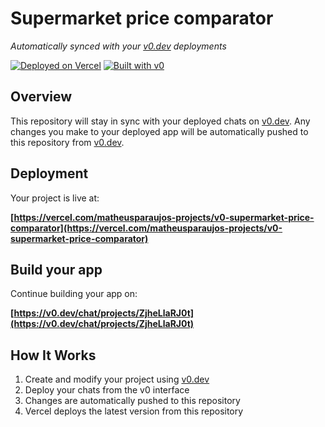 # Supermarket price comparator

*Automatically synced with your [v0.dev](https://v0.dev) deployments*

[![Deployed on Vercel](https://img.shields.io/badge/Deployed%20on-Vercel-black?style=for-the-badge&logo=vercel)](https://vercel.com/matheusparaujos-projects/v0-supermarket-price-comparator)
[![Built with v0](https://img.shields.io/badge/Built%20with-v0.dev-black?style=for-the-badge)](https://v0.dev/chat/projects/ZjheLlaRJ0t)

## Overview

This repository will stay in sync with your deployed chats on [v0.dev](https://v0.dev).
Any changes you make to your deployed app will be automatically pushed to this repository from [v0.dev](https://v0.dev).

## Deployment

Your project is live at:

**[https://vercel.com/matheusparaujos-projects/v0-supermarket-price-comparator](https://vercel.com/matheusparaujos-projects/v0-supermarket-price-comparator)**

## Build your app

Continue building your app on:

**[https://v0.dev/chat/projects/ZjheLlaRJ0t](https://v0.dev/chat/projects/ZjheLlaRJ0t)**

## How It Works

1. Create and modify your project using [v0.dev](https://v0.dev)
2. Deploy your chats from the v0 interface
3. Changes are automatically pushed to this repository
4. Vercel deploys the latest version from this repository